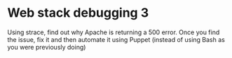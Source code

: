 # Web stack debugging 3
Using strace, find out why Apache is returning a 500 error.
Once you find the issue, fix it and then automate it using
 Puppet (instead of using Bash as you were previously doing)
